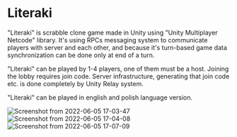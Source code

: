 # Literaki

"Literaki" is scrabble clone game made in Unity using "Unity Multiplayer Netcode" library. 
It's using RPCs messaging system to communicate players with server and each other, and because it's turn-based game data synchronization can be done only at end of a turn.

"Literaki" can be played by 1-4 players, one of them must be a host. Joining the lobby requires join code. Server infrastructure, generating that join code etc. is done completely by Unity Relay system.

"Literaki" can be played in english and polish language version.

![Screenshot from 2022-06-05 17-03-47](https://user-images.githubusercontent.com/33664454/172057215-3af7c0fa-3535-4a12-9bb8-301872e5f75d.png)
![Screenshot from 2022-06-05 17-04-08](https://user-images.githubusercontent.com/33664454/172057216-cf604a87-6259-411a-9320-1a0e52883e60.png)
![Screenshot from 2022-06-05 17-07-09](https://user-images.githubusercontent.com/33664454/172057219-895e64e3-111f-4cf0-8b13-44665f37456b.png)
